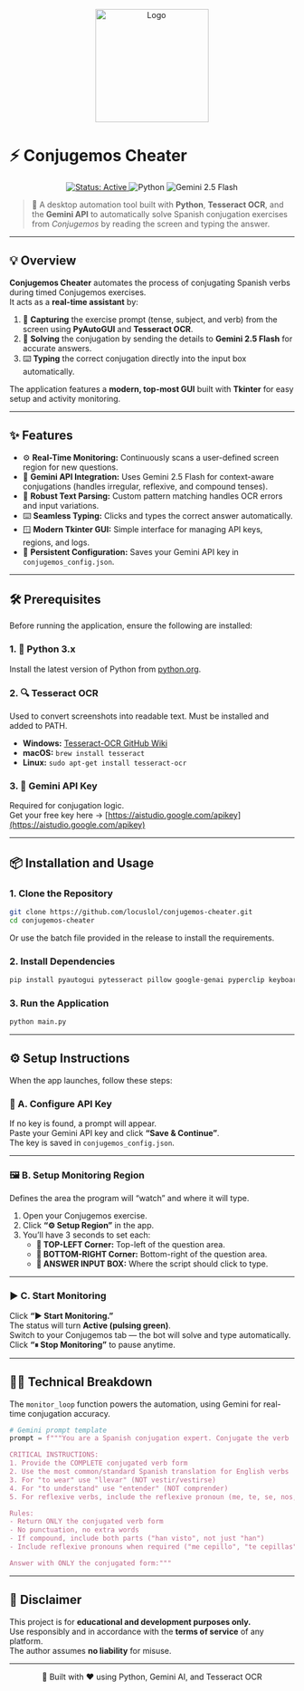 <p align="center">
  <img src="https://media.discordapp.net/attachments/1140425868733333526/1427767738994131075/New_Project_10.png?ex=68f00fd3&is=68eebe53&hm=91a46ffca4459af65aaa984a7b8996f980bf3371aca4086cb071bd0dacda55aa&=&format=webp&quality=lossless" alt="Logo" width="200"/>
</p>

# ⚡ Conjugemos Cheater

<p align="center">
  <a href="https://github.com/locuslol/conjugemos-cheater">
    <img src="https://img.shields.io/badge/Status-Active-brightgreen?style=for-the-badge&logo=github&color=00ffaa" alt="Status: Active">
  </a>
  <img src="https://img.shields.io/badge/Language-Python-blue?style=for-the-badge&logo=python&logoColor=white&color=306998" alt="Python">
  <img src="https://img.shields.io/badge/AI%20Model-Gemini%202.5%20Flash-fuchsia?style=for-the-badge&logo=google&logoColor=white&color=0ea5e9" alt="Gemini 2.5 Flash">
</p>

> 🧠 A desktop automation tool built with **Python**, **Tesseract OCR**, and the **Gemini API** to automatically solve Spanish conjugation exercises from *Conjugemos* by reading the screen and typing the answer.

---

## 💡 Overview

**Conjugemos Cheater** automates the process of conjugating Spanish verbs during timed Conjugemos exercises.  
It acts as a **real-time assistant** by:

1. 📸 **Capturing** the exercise prompt (tense, subject, and verb) from the screen using **PyAutoGUI** and **Tesseract OCR**.  
2. 🤖 **Solving** the conjugation by sending the details to **Gemini 2.5 Flash** for accurate answers.  
3. ⌨️ **Typing** the correct conjugation directly into the input box automatically.

The application features a **modern, top-most GUI** built with **Tkinter** for easy setup and activity monitoring.

---

## ✨ Features

- ⚙️ **Real-Time Monitoring:** Continuously scans a user-defined screen region for new questions.  
- 🤖 **Gemini API Integration:** Uses Gemini 2.5 Flash for context-aware conjugations (handles irregular, reflexive, and compound tenses).  
- 🧠 **Robust Text Parsing:** Custom pattern matching handles OCR errors and input variations.  
- ⌨️ **Seamless Typing:** Clicks and types the correct answer automatically.  
- 🪟 **Modern Tkinter GUI:** Simple interface for managing API keys, regions, and logs.  
- 💾 **Persistent Configuration:** Saves your Gemini API key in `conjugemos_config.json`.

---

## 🛠️ Prerequisites

Before running the application, ensure the following are installed:

### 1. 🐍 Python 3.x  
Install the latest version of Python from [python.org](https://www.python.org/).

### 2. 🔍 Tesseract OCR  
Used to convert screenshots into readable text. Must be installed and added to PATH.

- **Windows:** [Tesseract-OCR GitHub Wiki](https://github.com/UB-Mannheim/tesseract/wiki)  
- **macOS:** `brew install tesseract`  
- **Linux:** `sudo apt-get install tesseract-ocr`

### 3. 🔑 Gemini API Key  
Required for conjugation logic.  
Get your free key here → [https://aistudio.google.com/apikey](https://aistudio.google.com/apikey)

---

## 📦 Installation and Usage

### 1. Clone the Repository
```bash
git clone https://github.com/locuslol/conjugemos-cheater.git
cd conjugemos-cheater
```
Or use the batch file provided in the release to install the requirements.

### 2. Install Dependencies
```bash
pip install pyautogui pytesseract pillow google-genai pyperclip keyboard
```

### 3. Run the Application
```bash
python main.py
```

---

## ⚙️ Setup Instructions

When the app launches, follow these steps:

### 🧩 A. Configure API Key
If no key is found, a prompt will appear.  
Paste your Gemini API key and click **“Save & Continue”**.  
The key is saved in `conjugemos_config.json`.

---

### 🖼️ B. Setup Monitoring Region
Defines the area the program will “watch” and where it will type.

1. Open your Conjugemos exercise.  
2. Click **“⚙ Setup Region”** in the app.  
3. You’ll have 3 seconds to set each:
   - **📍 TOP-LEFT Corner:** Top-left of the question area.  
   - **📍 BOTTOM-RIGHT Corner:** Bottom-right of the question area.  
   - **📍 ANSWER INPUT BOX:** Where the script should click to type.

---

### ▶️ C. Start Monitoring
Click **“▶ Start Monitoring.”**  
The status will turn **Active (pulsing green)**.  
Switch to your Conjugemos tab — the bot will solve and type automatically.  
Click **“⏸ Stop Monitoring”** to pause anytime.

---

## 👨‍💻 Technical Breakdown

The `monitor_loop` function powers the automation, using Gemini for real-time conjugation accuracy.

```python
# Gemini prompt template
prompt = f"""You are a Spanish conjugation expert. Conjugate the verb '{{verb}}' in {{tense}} tense for the subject '{{subject}}'.

CRITICAL INSTRUCTIONS:
1. Provide the COMPLETE conjugated verb form
2. Use the most common/standard Spanish translation for English verbs
3. For "to wear" use "llevar" (NOT vestir/vestirse)
4. For "to understand" use "entender" (NOT comprender)
5. For reflexive verbs, include the reflexive pronoun (me, te, se, nos, os, se)

Rules:
- Return ONLY the conjugated verb form
- No punctuation, no extra words
- If compound, include both parts ("han visto", not just "han")
- Include reflexive pronouns when required ("me cepillo", "te cepillas")

Answer with ONLY the conjugated form:"""
```

---

## 🛑 Disclaimer
This project is for **educational and development purposes only.**  
Use responsibly and in accordance with the **terms of service** of any platform.  
The author assumes **no liability** for misuse.

---

<p align="center">
  🧠 Built with ❤️ using Python, Gemini AI, and Tesseract OCR
</p>

